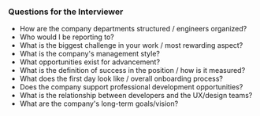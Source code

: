 ### Questions for the Interviewer

- How are the company departments structured / engineers organized?
- Who would I be reporting to?
- What is the biggest challenge in your work / most rewarding aspect?
- What is the company's management style?
- What opportunities exist for advancement?
- What is the definition of success in the position / how is it measured?
- What does the first day look like / overall onboarding process?
- Does the company support professional development opportunities?
- What is the relationship between developers and the UX/design teams?
- What are the company's long-term goals/vision?
